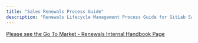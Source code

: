 ```yaml
---
title: "Sales Renewals Process Guide"
description: "Renewals Lifecycle Management Process Guide for GitLab Sales"
---
```


[Please see the Go To Market - Renewals Internal Handbook Page](https://internal.gitlab.com/handbook/sales/go-to-market/renewals/)
